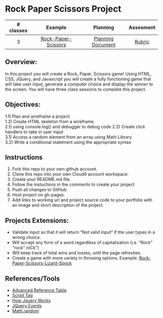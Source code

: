 # Rock Paper Scissors Project

| # classes|Example|Planning|Assesment|
|:--:|:--:|:--:|:--:|
| 3 |[Rock-Paper-Scissors](https://scriptedcurriculum.github.io/advanced_rockpaperscissors_solution/)|[Planning Document](https://docs.google.com/document/d/1dddAl5l-A1l0gA-oGxpcCFmlxRJzB7il39QEqmAm2Bs/edit)|[Rubric](https://drive.google.com/open?id=1a_ycLDc8Tt4heWRcZsPDpKqovcqkGZ1DX6MpOr1vhB0)|

## Overview: 
In this project you will create a Rock, Paper, Scissors game! Using HTML, CSS, JQuery, and Javascript you will create a fully functioning game that will take user input, generate a computer choice and display the winner to the screen. You will have three class sessions to complete this project.

## Objectives:
1.1) Plan and wireframe a project <br>
1.2) Create HTML skeleton from a wireframe <br>
2.1) using console.log() and debugger to debug code
2.2) Create click handlers to take in user input <br>
3.1) Access a random element from an array  using Math Library <br>
3.2) Write a conditional statement using the appropriate syntax <br>

## Instructions
1) Fork this repo to your own github account. 
2) Clone this repo into your own Cloud9 account workspace.
3) Create your README.md file.
4) Follow the instuctions in the comments to create your project
5) Push all changes to GitHub.
6) Host project on gh-pages.
7) Add links to working url and project source code to your portfolio with an image and short description of the project.

## Projects Extensions:
* Validate input so that it will return “Not valid input” if the user types in a wrong choice. 
* Will accept any form of a word regardless of capitalization (i.e. “Rock” “rock” roCk”)
* Will keep track of total wins and losses, until the page refreshes. 
* Create a game with more variety in throwing options. Example: [Rock-Paper-Scissors-Lizard-Spock](http://en.wikipedia.org/wiki/Rock-paper-scissors-lizard-Spock)

## References/Tools
* [Advanced Reference Table]()
* [Script Tag](http://javascript.crockford.com/script.html)
* [How Jquery Works](http://learn.jquery.com/about-jquery/how-jquery-works/)
* [JQuery Events](http://api.jquery.com/category/events/)
* [Math.random](https://developer.mozilla.org/en-US/docs/Web/JavaScript/Reference/Global_Objects/Math/random)
